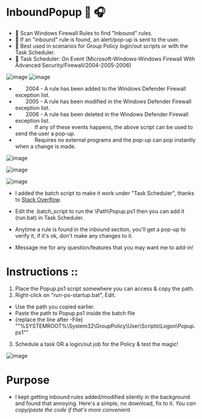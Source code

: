 # InboundPopup :bell: :headphones:
* :loudspeaker: Scan Windows Firewall Rules to find "Inbound" rules.
* :musical_note: If an "inbound" rule is found, an alert/pop-up is sent to the user.
* :microphone: Best used in scenarios for Group Policy login/out scripts or with the Task Scheduler.
* :saxophone: Task Scheduler: On Event (Microsoft-Windows-Windows Firewall With Advanced Security/Firewall/2004-2005-2006)


![image](https://user-images.githubusercontent.com/91343617/148432069-19c0dde2-24d0-4b47-ba4a-36097ba25396.png) ![image](https://user-images.githubusercontent.com/91343617/148431571-e2b48a5f-b76d-4969-88c8-0242a5112ce7.png)

* &nbsp;&nbsp;&nbsp;&nbsp;&nbsp;&nbsp; 2004 - A rule has been added to the Windows Defender Firewall exception list.
* &nbsp;&nbsp;&nbsp;&nbsp;&nbsp;&nbsp; 2005 - A rule has been modified in the Windows Defender Firewall exception list.
* &nbsp;&nbsp;&nbsp;&nbsp;&nbsp;&nbsp; 2006 - A rule has been deleted in the Windows Defender Firewall exception list.
* &nbsp;&nbsp;&nbsp;&nbsp;&nbsp;&nbsp;&nbsp;&nbsp;&nbsp;&nbsp;&nbsp;&nbsp;    If any of these events happens, the above script can be used to send the user a pop-up.
* &nbsp;&nbsp;&nbsp;&nbsp;&nbsp;&nbsp;&nbsp;&nbsp;&nbsp;&nbsp;&nbsp;&nbsp;    Requires no external programs and the pop-up can pop instantly when a change is made.

![image](https://user-images.githubusercontent.com/91343617/148432563-e4f5b23f-cbd3-4d4b-9ae6-8060068117ff.png)

![image](https://user-images.githubusercontent.com/91343617/148431419-0e7065d1-6d8c-4d78-be01-4404eb4c837e.png)

![image](https://user-images.githubusercontent.com/91343617/148433379-31221f2b-738d-4b13-a56f-101f2cb2fa7f.png)

* I added the batch script to make it work under "Task Scheduler", thanks to [Stack Overflow](https://stackoverflow.com/questions/665014/my-script-wont-run-under-the-task-scheduler-why).

* Edit the .batch_script to run the \Path\Popup.ps1 then you can add it (run.bat) in Task Scheduler.
* Anytime a rule is found in the inbound section, you'll get a pop-up to verify it, if it's ok, don't make any changes to it.
* Message me for any question/features that you may want me to add-in!

# Instructions :: 
1) Place the Popup.ps1 script somewhere you can access & copy the path.
2) Right-click on "run-ps-startup.bat", Edit.
* Use the path you copied earlier.
* Paste the path to Popup.ps1 inside the batch file 
* (replace the line after -File) ""%SYSTEMROOT%\System32\GroupPolicy\User\Scripts\Logon\Popup.ps1""
3) Schedule a task OR a login/out job for the Policy & test the magic!

![image](https://user-images.githubusercontent.com/91343617/148437665-fb12d211-5193-4f30-9d92-6565f859b229.png)

# Purpose
* I kept getting inbound rules added/modified silently in the background and found that annoying. Here's a simple, no download, fix to it. *You can copy/paste the code if that's more convenient.*
